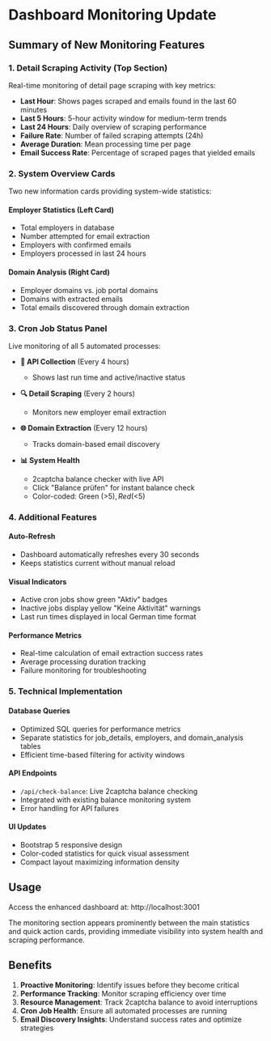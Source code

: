 # Dashboard Monitoring Update

## Summary of New Monitoring Features

### 1. **Detail Scraping Activity** (Top Section)
Real-time monitoring of detail page scraping with key metrics:

- **Last Hour**: Shows pages scraped and emails found in the last 60 minutes
- **Last 5 Hours**: 5-hour activity window for medium-term trends  
- **Last 24 Hours**: Daily overview of scraping performance
- **Failure Rate**: Number of failed scraping attempts (24h)
- **Average Duration**: Mean processing time per page
- **Email Success Rate**: Percentage of scraped pages that yielded emails

### 2. **System Overview Cards**
Two new information cards providing system-wide statistics:

#### **Employer Statistics** (Left Card)
- Total employers in database
- Number attempted for email extraction
- Employers with confirmed emails
- Employers processed in last 24 hours

#### **Domain Analysis** (Right Card)
- Employer domains vs. job portal domains
- Domains with extracted emails
- Total emails discovered through domain extraction

### 3. **Cron Job Status Panel**
Live monitoring of all 5 automated processes:

- **📡 API Collection** (Every 4 hours)
  - Shows last run time and active/inactive status
  
- **🔍 Detail Scraping** (Every 2 hours)  
  - Monitors new employer email extraction
  
- **🌐 Domain Extraction** (Every 12 hours)
  - Tracks domain-based email discovery
  
- **📊 System Health**
  - 2captcha balance checker with live API
  - Click "Balance prüfen" for instant balance check
  - Color-coded: Green (>$5), Red (<$5)

### 4. **Additional Features**

#### **Auto-Refresh**
- Dashboard automatically refreshes every 30 seconds
- Keeps statistics current without manual reload

#### **Visual Indicators**
- Active cron jobs show green "Aktiv" badges
- Inactive jobs display yellow "Keine Aktivität" warnings
- Last run times displayed in local German time format

#### **Performance Metrics**
- Real-time calculation of email extraction success rates
- Average processing duration tracking
- Failure monitoring for troubleshooting

### 5. **Technical Implementation**

#### **Database Queries**
- Optimized SQL queries for performance metrics
- Separate statistics for job_details, employers, and domain_analysis tables
- Efficient time-based filtering for activity windows

#### **API Endpoints**
- `/api/check-balance`: Live 2captcha balance checking
- Integrated with existing balance monitoring system
- Error handling for API failures

#### **UI Updates**
- Bootstrap 5 responsive design
- Color-coded statistics for quick visual assessment
- Compact layout maximizing information density

## Usage

Access the enhanced dashboard at: http://localhost:3001

The monitoring section appears prominently between the main statistics and quick action cards, providing immediate visibility into system health and scraping performance.

## Benefits

1. **Proactive Monitoring**: Identify issues before they become critical
2. **Performance Tracking**: Monitor scraping efficiency over time
3. **Resource Management**: Track 2captcha balance to avoid interruptions
4. **Cron Job Health**: Ensure all automated processes are running
5. **Email Discovery Insights**: Understand success rates and optimize strategies